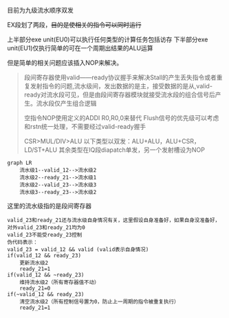 目前为九级流水顺序双发

EX段划了两段，~~目的是使相关的指令可以同时运行~~


上半部分exe unit(EU0)可以执行任何类型的计算任务包括访存
下半部分exe unit(EU1)仅执行简单的可在一个周期出结果的ALU运算


但是简单的相关问题应该插入NOP来解决。

> 段间寄存器使用valid——ready协议握手来解决Stall的产生丢失指令或者重复发射指令的问题,流水级间，发出数据的是主，接受数据的是从,valid-ready对流水段可见，但是由段间寄存器模块就接受流水段的组合信号后产生。流水段仅产生组合逻辑
> 
> 空指令NOP使用定义的ADDI R0,R0,0来替代
> Flush信号的优先级可以考虑和rstn统一处理，不需要经过valid-ready握手
>
> CSR>MUL/DIV>ALU
> 以下类型以双发：ALU+ALU，ALU+CSR，LD/ST+ALU
> 其余类型在IQ段diapatch单发，另一个发射槽设为NOP

> 

```mermaid
graph LR
    流水级1--valid_12-->流水级2
    流水级2--ready_21-->流水级1
    流水级2--valid_23-->流水级3
    流水级3--ready_23-->流水级2
```

这里的流水级指的是段间寄存器

```
valid_23和ready_21还与流水级自身情况有关，这里假设自身准备好，如果自身没准备好，对外valid_23和ready_21均为0
valid_23不能受ready_23控制
伪代码表示：
valid_23 = valid_12 && valid (valid表示自身情况)
if(valid_12 && ready_23)
	更新流水级2
	ready_21=1
if(valid_12 && ~ready_23)
	维持流水级2（所有寄存器值不动）
	ready_21=0
if(~valid_12 && ready_23)
	清空流水级2（所有控制信号置为0，防止上一周期的指令被重复执行）
	ready_21=1
```

